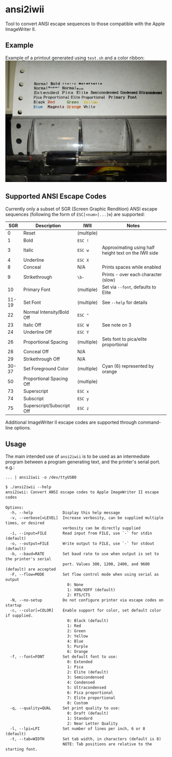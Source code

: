 ansi2iwii
=========

Tool to convert ANSI escape sequences to those compatible with the Apple
ImageWriter II.

Example
-------

Example of a printout generated using `test.sh` and a color ribbon:
![Test print from test.sh](images/test_print.jpg)

Supported ANSI Escape Codes
---------------------------

Currently only a subset of SGR (Screen Graphic Rendition) ANSI escape sequences
(following the form of `ESC[<num>[...]m`) are supported:

| SGR   | Description               | IWII        | Notes                                                 |
|-------|---------------------------|-------------|-------------------------------------------------------|
| 0     | Reset                     | (multiple)  |                                                       |
| 1     | Bold                      | `ESC !`     |                                                       |
| 3     | Italic                    | `ESC w`     | Approximating using half height text on the IWII side |
| 4     | Underline                 | `ESC X`     |                                                       |
| 8     | Conceal                   | N/A         | Prints spaces while enabled                           |
| 9     | Strikethrough             | `\b-`       | Prints - over each character (slow)                   |
| 10    | Primary Font              | (multiple)  | Set via `--font`, defaults to Elite                   |
| 11-19 | Set Font                  | (multiple)  | See `--help` for details                              |
| 22    | Normal Intensity/Bold Off | `ESC "`     |                                                       |
| 23    | Italic Off                | `ESC W`     | See note on 3                                         |
| 24    | Underline Off             | `ESC Y`     |                                                       |
| 26    | Proportional Spacing      | (multiple)  | Sets font to pica/elite proportional                  |
| 28    | Conceal Off               | N/A         |                                                       |
| 29    | Strikethrough Off         | N/A         |                                                       |
| 30-37 | Set Foreground Color      | (multiple)  | Cyan (6) represented by orange                        |
| 50    | Proportional Spacing Off  | (multiple)  |                                                       |
| 73    | Superscript               | `ESC x`     |                                                       |
| 74    | Subscript                 | `ESC y`     |                                                       |
| 75    | Superscript/Subscript Off | `ESC z`     |                                                       |

Additional ImageWriter II escape codes are supported through command-line options.

Usage
-----

The main intended use of `ansi2iwii` is to be used as an intermediate program
between a program generating text, and the printer's serial port. e.g.:

```
... | ansi2iwii -o /dev/ttyUSB0
```

```
$ ./ansi2iwii --help
ansi2iwii: Convert ANSI escape codes to Apple ImageWriter II escape codes

Options:
  -h, --help             Display this help message
  -v, --verbose[=LEVEL]  Increase verbosity, can be supplied multiple times, or desired
                         verbosity can be directly supplied
  -i, --input=FILE       Read input from FILE, use `-` for stdin (default)
  -o, --output=FILE      Write output to FILE, use `-` for stdout (default)
  -b, --baud=RATE        Set baud rate to use when output is set to the printer's serial
                         port. Values 300, 1200, 2400, and 9600 (default) are accepted
  -F, --flow=MODE        Set flow control mode when using serial as output
                           0: None
                           1: XON/XOFF (default)
                           2: RTS/CTS
  -N, --no-setup         Do not configure printer via escape codes on startup
  -c, --color[=COLOR]    Enable support for color, set default color if supplied.
                           0: Black (default)
                           1: Red
                           2: Green
                           3: Yellow
                           4: Blue
                           5: Purple
                           6: Orange
  -f, --font=FONT        Set default font to use:
                           0: Extended
                           1: Pica
                           2: Elite (default)
                           3: Semicondensed
                           4: Condensed
                           5: Ultracondensed
                           6: Pica proportional
                           7: Elite proportional
                           8: Custom
  -q, --quality=QUAL     Set print quality to use:
                           0: Draft (default)
                           1: Standard
                           2: Near Letter Quality
  -l, --lpi=LPI          Set number of lines per inch, 6 or 8 (default)
  -t, --tab=WIDTH        Set tab width, in characters (default is 8)
                         NOTE: Tab positions are relative to the starting font.
```

